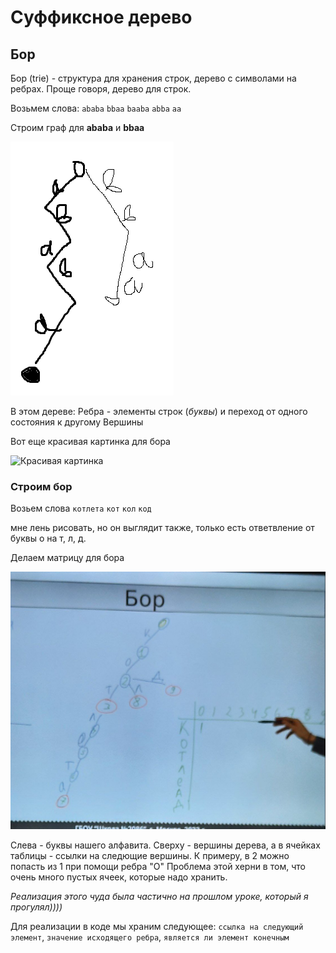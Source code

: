# Суффиксное дерево

## Бор

Бор (trie) - структура для хранения строк, дерево с символами на ребрах.
Проще говоря, дерево для строк.

Возьмем слова:
`ababa`
`bbaa`
`baaba`
`abba`
`aa`

Строим граф для **ababa** и **bbaa**

![Бор](../imgs/bohr_1.png)

В этом дереве:
Ребра - элементы строк (_буквы_) и переход от одного состояния к другому
Вершины

Вот еще красивая картинка для бора

![Красивая картинка](https://media.geeksforgeeks.org/wp-content/uploads/20220828232752/Triedatastructure1.png)

### Строим бор
Возьем слова `котлета` `кот` `кол` `код`

мне лень рисовать, но он выглядит также, только есть ответвление от буквы о на т, л, д.

Делаем матрицу для бора

![Матрица](../imgs/bohr_2.jpg)

Слева - буквы нашего алфавита. Сверху - вершины дерева, а в ячейках таблицы - ссылки на следющие вершины. К примеру, в 2 можно попасть из 1 при помощи ребра "О" Проблема этой херни в том, что очень много пустых ячеек, которые надо хранить.

_Реализация этого чуда была частично на прошлом уроке, который я прогулял))))_

Для реализации в коде мы храним следующее: `ссылка на следующий элемент`, `значение исходящего ребра`, `является ли элемент конечным`
